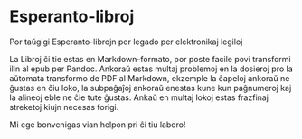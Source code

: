 Esperanto-libroj
===============

Por taŭgigi Esperanto-librojn por legado per elektronikaj legiloj

La Libroj ĉi tie estas en Markdown-formato, por poste facile povi transformi ilin
al epub per Pandoc. Ankoraŭ estas multaj problemoj en la dosieroj pro la aŭtomata
transformo de PDF al Markdown, ekzemple la ĉapeloj ankoraŭ ne ĝustas en ĉiu loko,
la subpaĝaĵoj ankoraŭ enestas kune kun paĝnumeroj kaj la alineoj eble ne ĉie tute
ĝustas. Ankaŭ en multaj lokoj estas frazfinaj streketoj kiujn necesas forigi.

Mi ege bonvenigas vian helpon pri ĉi tiu laboro!
